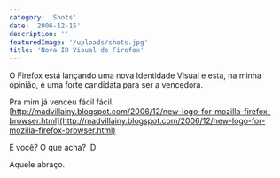 ```yaml
---
category: 'Shots'
date: '2006-12-15'
description: ''
featuredImage: '/uploads/shots.jpg'
title: 'Nova ID Visual do Firefox'
---
```


O Firefox está lançando uma nova Identidade Visual e esta, na minha opinião, é uma forte candidata para ser a vencedora.

Pra mim já venceu fácil fácil. [http://madvillainy.blogspot.com/2006/12/new-logo-for-mozilla-firefox-browser.html](http://madvillainy.blogspot.com/2006/12/new-logo-for-mozilla-firefox-browser.html)

E você? O que acha? :D

Aquele abraço.
